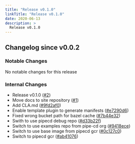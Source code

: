 ```yaml
---
title: "Release v0.1.0"
linkTitle: "Release v0.1.0"
date: 2020-06-13
description: >
  Release v0.1.0
---
```


## Changelog since v0.0.2

### Notable Changes

No notable changes for this release

### Internal Changes
* Release v0.1.0 ([#2](https://github.com/pipe-cd/pipecd/pull/2))
* Move docs to site repository ([#1](https://github.com/pipe-cd/pipecd/pull/1))
* Add CLA.md ([#9fd2af0](https://github.com/pipe-cd/pipecd/commit/9fd2af06f407ed630c19f9bf3bc0f041aea46cfc))
* Enable template plugin to generate manifests ([#e7290d6](https://github.com/pipe-cd/pipecd/commit/e7290d6d82407f5d443dc128dac15b9178dfc14a))
* Fixed wrong bucket path for bazel cache ([#7b44e32](https://github.com/pipe-cd/pipecd/commit/7b44e328ea98ffdc6ffd93be493d5b3334e08bc4))
* Swith to use pipecd debug repo ([#d33b22f](https://github.com/pipe-cd/pipecd/commit/d33b22f8da3cff3615141dcab1314c22f9cac283))
* Switch to use examples repo from pipe-cd org ([#9418ece](https://github.com/pipe-cd/pipecd/commit/9418ece5f6b275874065135161ae63e1ad09920e))
* Switch to use base image from pipecd gcr ([#0c127c0](https://github.com/pipe-cd/pipecd/commit/0c127c01718f03fa5de13ee56eb21abadaf1bebe))
* Switch to pipecd gcr ([#ab41076](https://github.com/pipe-cd/pipecd/commit/ab4107605b87c52cea4ad0ec4e4a68dcae57338d))
